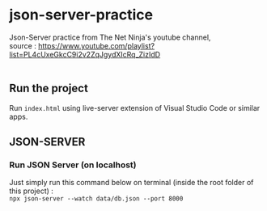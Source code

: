 # json-server-practice
Json-Server practice from The Net Ninja's youtube channel,<br>
source : https://www.youtube.com/playlist?list=PL4cUxeGkcC9i2v2ZqJgydXIcRq_ZizIdD
<br><br>

## Run the project

Run `index.html` using live-server extension of Visual Studio Code or similar apps.

## JSON-SERVER

### Run JSON Server (on localhost)

Just simply run this command below on terminal (inside the root folder of this project) :<br>
`npx json-server --watch data/db.json --port 8000`
